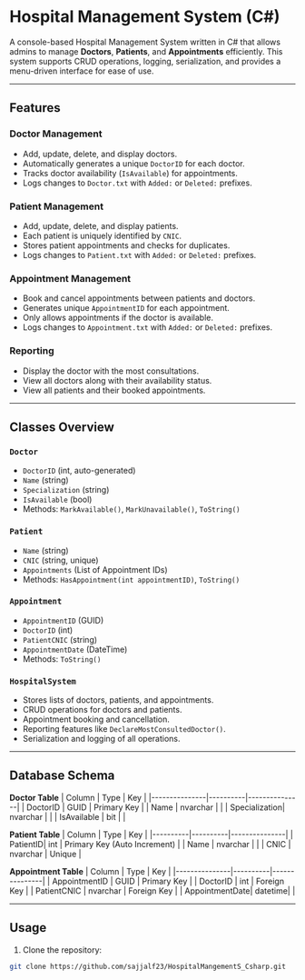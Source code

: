 # Hospital Management System (C#)

A console-based Hospital Management System written in C# that allows admins to manage **Doctors**, **Patients**, and **Appointments** efficiently. This system supports CRUD operations, logging, serialization, and provides a menu-driven interface for ease of use.

---

## Features

### Doctor Management
- Add, update, delete, and display doctors.
- Automatically generates a unique `DoctorID` for each doctor.
- Tracks doctor availability (`IsAvailable`) for appointments.
- Logs changes to `Doctor.txt` with `Added:` or `Deleted:` prefixes.

### Patient Management
- Add, update, delete, and display patients.
- Each patient is uniquely identified by `CNIC`.
- Stores patient appointments and checks for duplicates.
- Logs changes to `Patient.txt` with `Added:` or `Deleted:` prefixes.

### Appointment Management
- Book and cancel appointments between patients and doctors.
- Generates unique `AppointmentID` for each appointment.
- Only allows appointments if the doctor is available.
- Logs changes to `Appointment.txt` with `Added:` or `Deleted:` prefixes.

### Reporting
- Display the doctor with the most consultations.
- View all doctors along with their availability status.
- View all patients and their booked appointments.

---

## Classes Overview

### `Doctor`
- `DoctorID` (int, auto-generated)
- `Name` (string)
- `Specialization` (string)
- `IsAvailable` (bool)
- Methods: `MarkAvailable()`, `MarkUnavailable()`, `ToString()`

### `Patient`
- `Name` (string)
- `CNIC` (string, unique)
- `Appointments` (List of Appointment IDs)
- Methods: `HasAppointment(int appointmentID)`, `ToString()`

### `Appointment`
- `AppointmentID` (GUID)
- `DoctorID` (int)
- `PatientCNIC` (string)
- `AppointmentDate` (DateTime)
- Methods: `ToString()`

### `HospitalSystem`
- Stores lists of doctors, patients, and appointments.
- CRUD operations for doctors and patients.
- Appointment booking and cancellation.
- Reporting features like `DeclareMostConsultedDoctor()`.
- Serialization and logging of all operations.

---

## Database Schema

**Doctor Table**
| Column        | Type      | Key           |
|---------------|----------|---------------|
| DoctorID      | GUID      | Primary Key   |
| Name          | nvarchar |               |
| Specialization| nvarchar |               |
| IsAvailable   | bit      |               |

**Patient Table**
| Column   | Type      | Key           |
|----------|----------|---------------|
| PatientID| int      | Primary Key (Auto Increment) |
| Name     | nvarchar |               |
| CNIC     | nvarchar | Unique        |

**Appointment Table**
| Column        | Type      | Key           |
|---------------|----------|---------------|
| AppointmentID | GUID      | Primary Key   |
| DoctorID      | int      | Foreign Key   |
| PatientCNIC   | nvarchar | Foreign Key   |
| AppointmentDate| datetime|               |

---

## Usage

1. Clone the repository:

```bash
git clone https://github.com/sajjalf23/HospitalMangementS_Csharp.git
